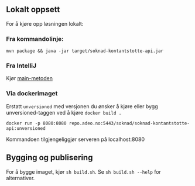 
## Lokalt oppsett

For å kjøre opp løsningen lokalt:

### Fra kommandolinje:
```
mvn package && java -jar target/soknad-kontantstotte-api.jar
```

### Fra IntelliJ
Kjør [main-metoden](src/main/java/no/nav/kontantstotte/api/Launcher.java)

### Via dockerimaget

Erstatt `unversioned` med versjonen du ønsker å kjøre eller bygg unversioned-taggen ved å kjøre `docker build .`

```
docker run -p 8080:8080 repo.adeo.no:5443/soknad/soknad-kontantstotte-api:unversioned
```

Kommandoen tilgjengeliggjør serveren på localhost:8080


## Bygging og publisering

For å bygge imaget, kjør `sh build.sh`. Se `sh build.sh --help` for alternativer.